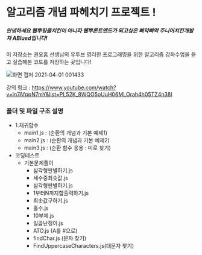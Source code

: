 # 알고리즘 개념 파헤치기 프로젝트 !

##### 안녕하세요 웹뿌링클치킨이 아니라 웹뿌론트엔드가 되고싶은 삐약삐약 주니어치킨개발자 ABlued입니다!

이 저장소는 권오흠 선생님의 유투브 영리한 프로그래밍을 위한 알고리즘 강좌수업을 듣고 실습해본 코드를 저장하는 곳입니다!  

![화면 캡처 2021-04-01 001433](https://user-images.githubusercontent.com/53801395/113168167-605ad700-927f-11eb-945a-30bec40f4bd3.jpg)

강의 링크 : https://www.youtube.com/watch?v=ln7AfppN7mY&list=PL52K_8WQO5oUuH06MLOrah4h05TZ4n38l

### 폴더 및 파일 구조 설명
+ 1.재귀함수
    + main1.js : (순환의 개념과 기본 예제1)
    + main2.js : (순환의 개념과 기본 예제2)
    + main3.js : (순환 함수 응용 : 미로 찾기)
+ 코딩테스트
    + 기본문제풀이
        + 삼각형판별하기.js
        + 세수중최솟값.js
        + 삼각형판별하기.js
        + 1부터N까지합출력하기.js
        + 최솟값구하기.js
        + 홀수.js
        + 10부제.js
        + 일곱난쟁이.js
        + ATO.js (A를 #으로)
        + findChar.js (문자 찾기)
        + FindUppercaseCharacters.js(대문자 찾기)